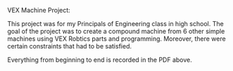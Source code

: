 VEX Machine Project:

This project was for my Principals of Engineering class in high school. The goal of the project was to create a compound machine from 6 other simple machines using VEX Robtics parts and programming. Moreover, there were certain constraints that had to be satisfied. 

Everything from beginning to end is recorded in the PDF above.
